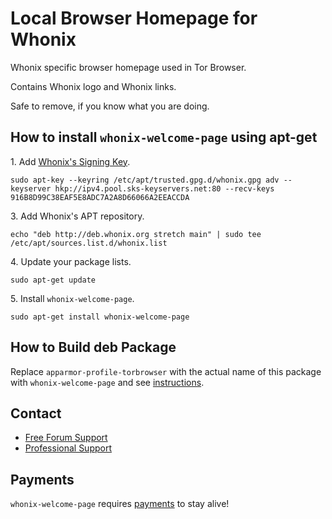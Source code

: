 # Local Browser Homepage for Whonix #

Whonix specific browser homepage used in Tor Browser.

Contains Whonix logo and Whonix links.

Safe to remove, if you know what you are doing.
## How to install `whonix-welcome-page` using apt-get ##

1\. Add [Whonix's Signing Key](https://www.whonix.org/wiki/Whonix_Signing_Key).

```
sudo apt-key --keyring /etc/apt/trusted.gpg.d/whonix.gpg adv --keyserver hkp://ipv4.pool.sks-keyservers.net:80 --recv-keys 916B8D99C38EAF5E8ADC7A2A8D66066A2EEACCDA
```

3\. Add Whonix's APT repository.

```
echo "deb http://deb.whonix.org stretch main" | sudo tee /etc/apt/sources.list.d/whonix.list
```

4\. Update your package lists.

```
sudo apt-get update
```

5\. Install `whonix-welcome-page`.

```
sudo apt-get install whonix-welcome-page
```

## How to Build deb Package ##

Replace `apparmor-profile-torbrowser` with the actual name of this package with `whonix-welcome-page` and see [instructions](https://www.whonix.org/wiki/Dev/Build_Documentation/apparmor-profile-torbrowser).

## Contact ##

* [Free Forum Support](https://forums.whonix.org)
* [Professional Support](https://www.whonix.org/wiki/Professional_Support)

## Payments ##

`whonix-welcome-page` requires [payments](https://www.whonix.org/wiki/Payments) to stay alive!
